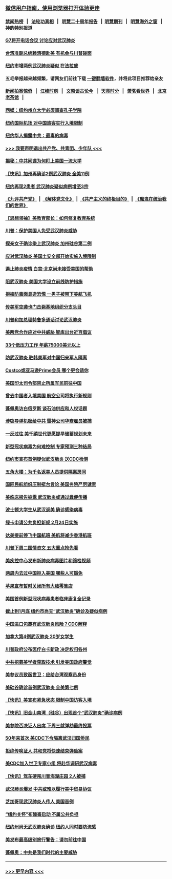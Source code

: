 ### [微信用户指南，使用浏览器打开体验更佳](https://github.com/gfw-breaker/banned-news1/blob/master/indexes/wechat-guide.md?t=0)
#### [禁闻热榜](热点新闻.md?t=0)  &nbsp;&nbsp;|&nbsp;&nbsp; [法轮功真相](https://github.com/gfw-breaker/truth/blob/master/README.md?t=0) &nbsp;&nbsp;|&nbsp;&nbsp; [明慧二十周年报告](https://github.com/gfw-breaker/mh-reports/blob/master/README.md?t=0) &nbsp;&nbsp;|&nbsp;&nbsp;[明慧期刊](https://github.com/gfw-breaker/mh-qikan) &nbsp;&nbsp;|&nbsp;&nbsp; [明慧海外之窗](https://github.com/gfw-breaker/mh-news/blob/master/README.md?t=0) &nbsp;&nbsp;|&nbsp;&nbsp; [神韵特别报道](https://github.com/gfw-breaker/mh-news/blob/master/shenyun.md?t=0)
#### [G7将开电话会议 讨论应对武汉肺炎](../pages/nsc412/n11841658.md?t=02040002) 
#### [台湾准副总统赖清德赴美 有机会与川普碰面](../pages/nsc412/n11841332.md?t=02040002) 
#### [纽约市增两例武汉肺炎疑似 在法拉盛](../pages/nsc412/n11840625.md?t=02040002) 
#### 五毛举报越来越频繁，请网友们前往下载 [一键翻墙软件](https://github.com/gfw-breaker/ssr-accounts)，并将此项目推荐给亲友
#### [新闻拍案惊奇](https://github.com/gfw-breaker/banned-news1/blob/master/pages/link4.md) &nbsp;&nbsp;|&nbsp;&nbsp; [江峰时刻](https://github.com/gfw-breaker/banned-news1/blob/master/pages/link4.md) &nbsp;&nbsp;|&nbsp;&nbsp; [文昭谈古论今](https://github.com/gfw-breaker/banned-news1/blob/master/pages/link4.md) &nbsp;&nbsp;|&nbsp;&nbsp; [天亮时分](https://github.com/gfw-breaker/banned-news1/blob/master/pages/link4.md) &nbsp;&nbsp;|&nbsp;&nbsp; [萧茗看世界](https://github.com/gfw-breaker/banned-news1/blob/master/pages/link4.md) &nbsp;&nbsp;|&nbsp;&nbsp; [北京老茶馆](https://github.com/gfw-breaker/banned-news1/blob/master/pages/link4.md) &nbsp;&nbsp;|&nbsp;&nbsp; 
#### [西媒：纽约州立大学必须调查孔子学院](../pages/nsc412/n11840637.md?t=02040002) 
#### [纽约国际机场  对中国旅客实行入境限制](../pages/nsc412/n11840619.md?t=02040002) 
#### [纽约华人揭露中共：最毒的病毒](../pages/nsc412/n11840631.md?t=02040002) 
#### [>>> 我要声明退出共产党、共青团、少年队 <<<](https://github.com/begood0513/goodnews/blob/master/quit/letter.md) 
#### [揭秘：中共间谍为何盯上美国一流大学](../pages/nsc412/n11840270.md?t=02040002) 
#### [【快讯】加州再确诊2例武汉肺炎 全美11例](../pages/nsc412/n11840339.md?t=02040002) 
#### [纽约再现2患者 武汉肺炎疑似病例增至3宗](../pages/nsc412/n11840010.md?t=02040002) 
#### [《九评共产党》](https://github.com/begood0513/9ping.md/blob/master/README.md) &nbsp;|&nbsp; [《解体党文化》](../../../../jtdwh.md/blob/master/README.md)  &nbsp;|&nbsp; [《共产主义的终极目的》](../../../../gczydzjmd.md/blob/master/README.md) &nbsp;|&nbsp; [《魔鬼在统治我们的世界》](../../../../mgztzwmdsj.md/blob/master/README.md) 
#### [【思想领袖】美教育部长：如何修复教育系统](../pages/nsc412/n11690865.md?t=02040002) 
#### [川普：保护美国人免受武汉肺炎威胁](../pages/nsc412/n11839718.md?t=02040002) 
#### [探亲女子确诊染上武汉肺炎 加州硅谷第二例](../pages/nsc412/n11839784.md?t=02040002) 
#### [应对武汉肺炎 美国土安全部开始实施入境限制](../pages/nsc412/n11839729.md?t=02040002) 
#### [遏止肺炎疫情 白宫:北京尚未接受美国的帮助](../pages/nsc412/n11839660.md?t=02040002) 
#### [阻武汉肺炎 美国大学设立前线防护措施](../pages/nsc412/n11839479.md?t=02040002) 
#### [拒摘防毒面具造恐慌 一男子被带下美航飞机](../pages/nsc412/n11839455.md?t=02040002) 
#### [传美军空袭也门击毙基地组织分支头目](../pages/nsc412/n11839210.md?t=02040002) 
#### [川普和加总理特鲁多通话讨论武汉肺炎](../pages/nsc412/n11839128.md?t=02040002) 
#### [美两党合作应对中共威胁 智库出台近百倡议](../pages/nsc412/n11838437.md?t=02040002) 
#### [33个低压力工作 年薪75000美元以上](../pages/nsc412/n11834441.md?t=02040002) 
#### [防武汉肺炎 驻韩美军对中国归来军人隔离](../pages/nsc412/n11838970.md?t=02040002) 
#### [Costco或亚马逊Prime会员 哪个更合适你](../pages/nsc412/n11834459.md?t=02040002) 
#### [美国印太司令部禁止所属军民前往中国](../pages/nsc412/n11838418.md?t=02040002) 
#### [曾去中国者入境美国 航空公司将执行新规则](../pages/nsc412/n11838375.md?t=02040002) 
#### [蓬佩奥访白俄罗斯 谈石油供应和人权话题](../pages/nsc412/n11838242.md?t=02040002) 
#### [涉窃导弹机密给中共 雷神公司华裔雇员被捕](../pages/nsc412/n11838129.md?t=02040002) 
#### [一反过往 美千禧世代更愿提早储蓄规划未来](../pages/nsc412/n11837601.md?t=02040002) 
#### [新型冠状病毒为何难控制 专家预测三种结局](../pages/nsc412/n11838002.md?t=02040002) 
#### [纽约市宣布首例疑似武汉肺炎 送CDC检测](../pages/nsc412/n11837852.md?t=02040002) 
#### [五角大楼：为千名返美人员提供隔离房间](../pages/nsc412/n11837831.md?t=02040002) 
#### [国际民航组织压制挺台言论 美国务院严厉谴责](../pages/nsc412/n11837791.md?t=02040002) 
#### [美临床报告披露 武汉肺炎或通过粪便传播](../pages/nsc412/n11837626.md?t=02040002) 
#### [波士顿大学生从武汉返美 确诊感染病毒](../pages/nsc412/n11837580.md?t=02040002) 
#### [绿卡申请公共负担新规 2月24日实施](../pages/nsc412/n11836634.md?t=02040002) 
#### [达美提前停飞中国航班 美航将减少香港航班](../pages/nsc412/n11837649.md?t=02040002) 
#### [川普下周二国情咨文 五大重点抢先看](../pages/nsc412/n11837512.md?t=02040002) 
#### [美疾控中心发布新肺炎病毒图片和筛检视频](../pages/nsc412/n11837491.md?t=02040002) 
#### [两周内去过中国拒入美国 哪些人可豁免](../pages/nsc412/n11837400.md?t=02040002) 
#### [苹果宣布暂时关闭所有大陆零售店](../pages/nsc412/n11837097.md?t=02040002) 
#### [美国首例新型冠状病毒患者临床康复全记录](../pages/nsc412/n11836513.md?t=02040002) 
#### [截止到1月底  纽约市尚无“武汉肺炎”确诊及疑似病例](../pages/nsc412/n11836657.md?t=02040002) 
#### [中国进口包裹有武汉肺炎风险？CDC解释](../pages/nsc412/n11836321.md?t=02040002) 
#### [加拿大第4例武汉肺炎 20岁女学生](../pages/nsc412/n11836537.md?t=02040002) 
#### [川普政府公布医疗白卡新政 决定权归各州](../pages/nsc412/n11836336.md?t=02040002) 
#### [中共招募美学者获取技术 引发美国政府警觉](../pages/nsc412/n11836277.md?t=02040002) 
#### [美参议员致函世卫：应给台湾观察员身份](../pages/nsc412/n11836183.md?t=02040002) 
#### [美硅谷确诊首例武汉肺炎 全美第七例](../pages/nsc412/n11836093.md?t=02040002) 
#### [【快讯】美宣布紧急状态 限制中国访客入境](../pages/nsc412/n11836030.md?t=02040002) 
#### [【快讯】旧金山南湾（硅谷）出现首个“武汉肺炎”确诊病例](../pages/nsc412/n11836084.md?t=02040002) 
#### [美参院否决证人出席 下周三就弹劾最终投票](../pages/nsc412/n11835900.md?t=02040002) 
#### [50年来首次 美CDC下令隔离武汉归国侨民](../pages/nsc412/n11835854.md?t=02040002) 
#### [拒绝传唤证人 共和党将快速结束弹劾案](../pages/nsc412/n11835573.md?t=02040002) 
#### [美CDC加入世卫专家小组 将赴华调研武汉病毒](../pages/nsc412/n11835584.md?t=02040002) 
#### [【快讯】驾车硬闯川普海湖庄园 2人被捕](../pages/nsc412/n11835785.md?t=02040002) 
#### [武汉肺炎爆发 中共或难以履行美中贸易协议](../pages/nsc412/n11834752.md?t=02040002) 
#### [芝加哥现武汉肺炎人传人 美国首例](../pages/nsc412/n11834730.md?t=02040002) 
#### [“纽约关怀”布碌崙启动  不属公共负担](../pages/nsc412/n11834269.md?t=02040002) 
#### [纽约州尚无武汉肺炎确诊  纽约人同时要防流感](../pages/nsc412/n11834247.md?t=02040002) 
#### [美发布最高级别旅行警告：请勿前往中国](../pages/nsc412/n11834038.md?t=02040002) 
#### [蓬佩奥：中共是我们时代的主要威胁](../pages/nsc412/n11833434.md?t=02040002) 

----
#### [ >>> 更早内容 <<< ](../indexes/nsc412-earlier.md)
